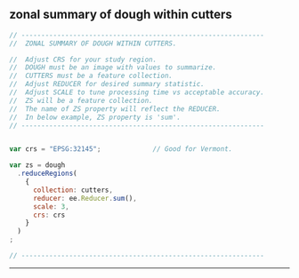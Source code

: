 ## zonal summary of dough within cutters  

```js
// -------------------------------------------------------------
//  ZONAL SUMMARY OF DOUGH WITHIN CUTTERS.

//  Adjust CRS for your study region.  
//  DOUGH must be an image with values to summarize. 
//  CUTTERS must be a feature collection.  
//  Adjust REDUCER for desired summary statistic.
//  Adjust SCALE to tune processing time vs acceptable accuracy.  
//  ZS will be a feature collection.
//  The name of ZS property will reflect the REDUCER.   
//  In below example, ZS property is 'sum'.  
// -------------------------------------------------------------
```

```js  

var crs = "EPSG:32145";             // Good for Vermont.

var zs = dough
  .reduceRegions(
    {
      collection: cutters, 
      reducer: ee.Reducer.sum(), 
      scale: 3, 
      crs: crs
    }
  )
;

// -------------------------------------------------------------

```

---

[zonal-sum]: ../methods/zonal-operations.md#zonal-summary-of-dough-within-cutters  